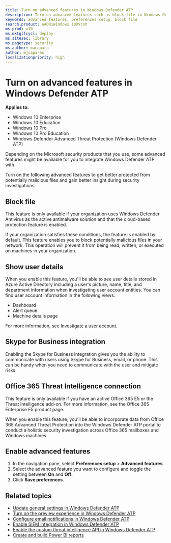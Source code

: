 ```yaml
---
title: Turn on advanced features in Windows Defender ATP
description: Turn on advanced features such as block file in Windows Defender Advanced Threat Protection.
keywords: advanced features, preferences setup, block file
search.product: eADQiWindows 10XVcnh
ms.prod: w10
ms.mktglfcycl: deploy
ms.sitesec: library
ms.pagetype: security
ms.author: macapara
author: mjcaparas
localizationpriority: high
---
```

# Turn on advanced features in Windows Defender ATP

**Applies to:**

- Windows 10 Enterprise
- Windows 10 Education
- Windows 10 Pro
- Windows 10 Pro Education
- Windows Defender Advanced Threat Protection (Windows Defender ATP)

Depending on the Microsoft security products that you use, some advanced features might be available for you to integrate Windows Defender ATP with.

Turn on the following advanced features to get better protected from potentially malicious files and gain better insight during security investigations:

## Block file
This feature is only available if your organization uses Windows Defender Antivirus as the active antimalware solution and that the cloud-based protection feature is enabled.

If your organization satisfies these conditions, the feature is enabled by default. This feature enables you to block potentially malicious files in your network. This operation will prevent it from being read, written, or executed on machines in your organization.

## Show user details
When you enable this feature, you'll be able to see user details stored in Azure Active Directory including a user's picture, name, title, and department information  when investigating user account entities. You can find user account information in the following views:
- Dashboard
- Alert queue
- Machine details page

For more information, see [Investigate a user account](investigate-user-windows-defender-advanced-threat-protection.md).

## Skype for Business integration
Enabling the Skype for Business integration gives you the ability to communicate with users using Skype for Business, email, or phone. This can be handy when you need to communicate with the user and mitigate risks.

## Office 365 Threat Intelligence connection
This feature is only available if you have an active Office 365 E5 or the Threat Intelligence add-on. For more information, see the Office 365 Enterprise E5 product page.

When you enable this feature, you'll be able to incorporate data from Office 365 Advanced Threat Protection into the Windows Defender ATP portal to conduct a holistic security investigation across Office 365 mailboxes and Windows machines.

## Enable advanced features
1. In the navigation pane, select **Preferences setup** > **Advanced features**.
2. Select the advanced feature you want to configure and toggle the setting between **On** and **Off**.
3. Click **Save preferences**.

## Related topics
- [Update general settings in Windows Defender ATP](general-settings-windows-defender-advanced-threat-protection.md)
- [Turn on the preview experience in Windows Defender ATP](preview-settings-windows-defender-advanced-threat-protection.md)
- [Configure email notifications in Windows Defender ATP](configure-email-notifications-windows-defender-advanced-threat-protection.md)
- [Enable SIEM integration in Windows Defender ATP](enable-siem-integration-windows-defender-advanced-threat-protection.md)
- [Enable the custom threat intelligence API in Windows Defender ATP](enable-custom-ti-windows-defender-advanced-threat-protection.md)
- [Create and build Power BI reports](powerbi-reports-windows-defender-advanced-threat-protection.md)
